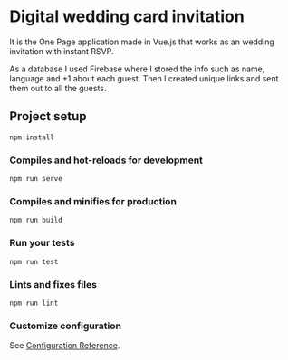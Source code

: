 # Digital wedding card invitation

It is the One Page application made in Vue.js that works as an wedding invitation with instant RSVP.

As a database I used Firebase where I stored the info such as name, language and +1 about each guest.
Then I created unique links and sent them out to all the guests.



## Project setup
```
npm install
```

### Compiles and hot-reloads for development
```
npm run serve
```

### Compiles and minifies for production
```
npm run build
```

### Run your tests
```
npm run test
```

### Lints and fixes files
```
npm run lint
```

### Customize configuration
See [Configuration Reference](https://cli.vuejs.org/config/).
